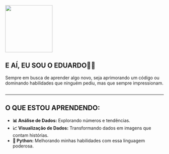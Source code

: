 <div style="display: flex; flex-wrap: wrap; align-items: center;">
  <img src="https://orhun.dev/img/crow.png" style="max-width: 100%; height: auto; margin-right: 20px;" width="150" />
   
  <div>
    <h2>E AÍ, EU SOU O EDUARDO🗿🍷</h2>
    <p>Sempre em busca de aprender algo novo, seja aprimorando um código ou dominando habilidades que ninguém pediu, mas que sempre impressionam.</p>
  </div>
</div>

---

## O QUE ESTOU APRENDENDO:

- **📊 Análise de Dados:** Explorando números e tendências.
- **📈 Visualização de Dados:** Transformando dados em imagens que contam histórias.
- **🐍 Python:** Melhorando minhas habilidades com essa linguagem poderosa.
